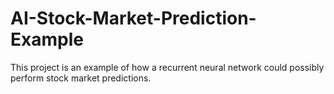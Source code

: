 # AI-Stock-Market-Prediction-Example
This project is an example of how a recurrent neural network could possibly perform stock market predictions.
